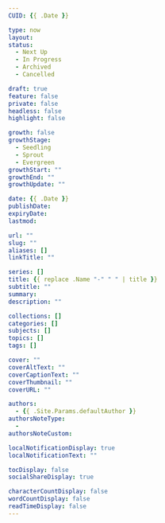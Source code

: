 ```yaml
---
CUID: {{ .Date }}

type: now
layout:
status:
  - Next Up
  - In Progress
  - Archived
  - Cancelled

draft: true
feature: false
private: false
headless: false
highlight: false

growth: false
growthStage:
  - Seedling
  - Sprout
  - Evergreen
growthStart: ""
growthEnd: ""
growthUpdate: ""

date: {{ .Date }}
publishDate:
expiryDate:
lastmod:

url: ""
slug: ""
aliases: []
linkTitle: ""

series: []
title: {{ replace .Name "-" " " | title }}
subtitle: ""
summary:
description: ""

collections: []
categories: []
subjects: []
topics: []
tags: []

cover: ""
coverAltText: ""
coverCaptionText: ""
coverThumbnail: ""
coverURL: ""

authors:
  - {{ .Site.Params.defaultAuthor }}
authorsNoteType:
  - 
authorsNoteCustom:

localNotificationDisplay: true
localNotificationText: ""

tocDisplay: false
socialShareDisplay: true

characterCountDisplay: false
wordCountDisplay: false
readTimeDisplay: false
---
```

